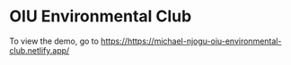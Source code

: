 <h1>OIU Environmental Club</h1>

<p>To view the demo, go to <a href="https://michael-njogu-oiu-environmental-club.netlify.app/" target="_blank">https://https://michael-njogu-oiu-environmental-club.netlify.app/</a>